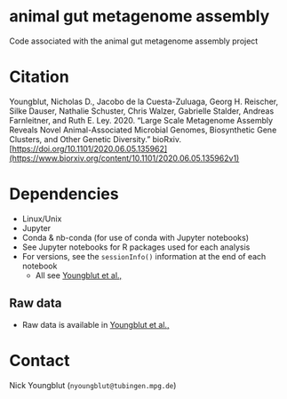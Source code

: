 animal gut metagenome assembly
==============================

Code associated with the animal gut metagenome assembly project

# Citation

Youngblut, Nicholas D., Jacobo de la Cuesta-Zuluaga, Georg H. Reischer, Silke Dauser, Nathalie Schuster, Chris Walzer, Gabrielle Stalder, Andreas Farnleitner, and Ruth E. Ley. 2020. “Large Scale Metagenome Assembly Reveals Novel Animal-Associated Microbial Genomes, Biosynthetic Gene Clusters, and Other Genetic Diversity.” bioRxiv. [https://doi.org/10.1101/2020.06.05.135962](https://www.biorxiv.org/content/10.1101/2020.06.05.135962v1)

# Dependencies

* Linux/Unix
* Jupyter
* Conda & nb-conda (for use of conda with Jupyter notebooks)
* See Jupyter notebooks for R packages used for each analysis
* For versions, see the `sessionInfo()` information at the end of each notebook
  * All see [Youngblut et al.,](https://www.biorxiv.org/content/10.1101/2020.06.05.135962v1)
  
## Raw data

* Raw data is available in [Youngblut et al.,](https://www.biorxiv.org/content/10.1101/2020.06.05.135962v1)

# Contact

Nick Youngblut (`nyoungblut@tubingen.mpg.de`)
